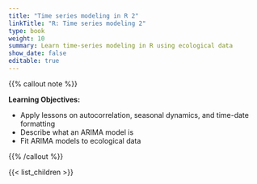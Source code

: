 ```yaml
---
title: "Time series modeling in R 2"
linkTitle: "R: Time series modeling 2"
type: book
weight: 10
summary: Learn time-series modeling in R using ecological data
show_date: false
editable: true
---
```


{{% callout note %}}

**Learning Objectives:**
* Apply lessons on autocorrelation, seasonal dynamics, and time-date formatting
* Describe what an ARIMA model is
* Fit ARIMA models to ecological data

{{% /callout %}}

{{< list_children >}}
